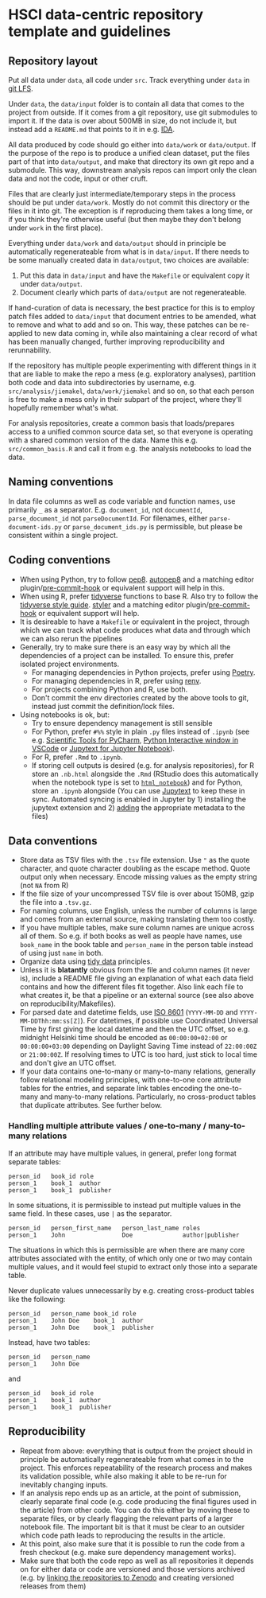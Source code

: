 # HSCI data-centric repository template and guidelines

## Repository layout

Put all data under `data`, all code under `src`. Track everything under `data` in [git LFS](https://git-lfs.github.com/).

Under `data`, the `data/input` folder is to contain all data that comes to the project from outside. If it comes from a git repository, use git submodules to import it. If the data is over about 500MB in size, do not include it, but instead add a `README.md` that points to it in e.g. [IDA](http://ida.fairdata.fi/).

All data produced by code should go either into `data/work` or `data/output`. If the purpose of the repo is to produce a unified clean dataset, put the files part of that into `data/output`, and make that directory its own git repo and a submodule. This way, downstream analysis repos can import only the clean data and not the code, input or other cruft.

Files that are clearly just intermediate/temporary steps in the process should be put under `data/work`. Mostly do not commit this directory or the files in it into git. The exception is if reproducing them takes a long time, or if you think they're otherwise useful (but then maybe they don't belong under `work` in the first place).

Everything under `data/work` and `data/output` should in principle be automatically regenerateable from what is in `data/input`. If there needs to be some manually created data in `data/output`, two choices are available:

1. Put this data in `data/input` and have the `Makefile` or equivalent copy it under `data/output`.
2. Document clearly which parts of `data/output` are not regenerateable.

If hand-curation of data is necessary, the best practice for this is to employ patch files added to `data/input` that document entries to be amended, what to remove and what to add and so on. This way, these patches can be re-applied to new data coming in, while also maintaining a clear record of what has been manually changed, further improving reproducibility and rerunnability.

If the repository has multiple people experimenting with different things in it that are liable to make the repo a mess (e.g. exploratory analyses), partition both code and data into subdirectories by username, e.g. `src/analysis/jiemakel`, `data/work/jiemakel` and so on, so that each person is free to make a mess only in their subpart of the project, where they'll hopefully remember what's what.

For analysis repositories, create a common basis that loads/prepares access to a unified common source data set, so that everyone is operating with a shared common version of the data. Name this e.g. `src/common_basis.R` and call it from e.g. the analysis notebooks to load the data.

## Naming conventions

In data file columns as well as code variable and function names, use primarily `_` as a separator. E.g. `document_id`, not `documentId`, `parse_document_id` not `parseDocumentId`. For filenames, either `parse-document-ids.py` or `parse_document_ids.py` is permissible, but please be consistent within a single project.

## Coding conventions

- When using Python, try to follow [pep8](https://www.python.org/dev/peps/pep-0008/). [autopep8](https://pypi.org/project/autopep8/) and a matching editor plugin/[pre-commit-hook](https://pre-commit.com/) or equivalent support will help in this.
- When using R, prefer [tidyverse](https://www.tidyverse.org/packages/) functions to base R. Also try to follow the [tidyverse style guide](https://style.tidyverse.org/). [styler](https://styler.r-lib.org/) and a matching editor plugin/[pre-commit-hook](https://pre-commit.com/) or equivalent support will help.
- It is desireable to have a `Makefile` or equivalent in the project, through which we can track what code produces what data and through which we can also rerun the pipelines
- Generally, try to make sure there is an easy way by which all the dependencies of a project can be installed. To ensure this, prefer isolated project environments.
  - For managing dependencies in Python projects, prefer using [Poetry](https://python-poetry.org/).
  - For managing dependencies in R, prefer using [renv](https://rstudio.github.io/renv/).
  - For projects combining Python and R, use both.
  - Don't commit the env directories created by the above tools to git, instead just commit the definition/lock files.
- Using notebooks is ok, but:
  - Try to ensure dependency management is still sensible
  - For Python, prefer `#%%` style in plain `.py` files instead of `.ipynb` (see e.g. [Scientific Tools for PyCharm](https://www.jetbrains.com/pycharm/features/scientific_tools.html), [Python Interactive window in VSCode](https://code.visualstudio.com/docs/python/jupyter-support-py) or [Jupytext for Jupyter Notebook](https://github.com/mwouts/jupytext)).
  - For R, prefer `.Rmd` to `.ipynb`.
  - If storing cell outputs is desired (e.g. for analysis repositories), for R store an `.nb.html` alongside the `.Rmd` (RStudio does this automatically when the notebook type is set to [`html_notebook`](https://bookdown.org/yihui/rmarkdown/notebook.html)) and for Python, store an `.ipynb` alongside (You can use [Jupytext](https://github.com/mwouts/jupytext) to keep these in sync. Automated syncing is enabled in Jupyter by 1) installing the jupytext extension and 2) [adding](https://github.com/mwouts/jupytext/blob/main/docs/paired-notebooks.md) the appropriate metadata to the files)

## Data conventions

- Store data as TSV files with the `.tsv` file extension. Use `"` as the quote character, and quote character doubling as the escape method. Quote output only when necessary. Encode missing values as the empty string (not `NA` from R)
- If the file size of your uncompressed TSV file is over about 150MB, gzip the file into a `.tsv.gz`.
- For naming columns, use English, unless the number of columns is large and comes from an external source, making translating them too costly.
- If you have multiple tables, make sure column names are unique across all of them. So e.g. if both books as well as people have names, use `book_name` in the book table and `person_name` in the person table instead of using just `name` in both.
- Organize data using [tidy data](https://cran.r-project.org/web/packages/tidyr/vignettes/tidy-data.html) principles.
- Unless it is **blatantly** obvious from the file and column names (it never is), include a README file giving an explanation of what each data field contains and how the different files fit together. Also link each file to what creates it, be that a pipeline or an external source (see also above on reproducibility/Makefiles).
- For parsed date and datetime fields, use [ISO 8601](https://en.wikipedia.org/wiki/ISO_8601) (`YYYY-MM-DD` and `YYYY-MM-DDThh:mm:ss[Z]`). For datetimes, if possible use Coordinated Universal Time by first giving the local datetime and then the UTC offset, so e.g. midnight Helsinki time should be encoded as `00:00:00+02:00` or `00:00:00+03:00` depending on Daylight Saving Time instead of `22:00:00Z` or `21:00:00Z`. If resolving times to UTC is too hard, just stick to local time and don't give an UTC offset.
- If your data contains one-to-many or many-to-many relations, generally follow relational modeling principles, with one-to-one core attribute tables for the entries, and separate link tables encoding the one-to-many and many-to-many relations. Particularly, no cross-product tables that duplicate attributes. See further below.

### Handling multiple attribute values / one-to-many / many-to-many relations

If an attribute may have multiple values, in general, prefer long format separate tables:

```tsv
person_id   book_id role
person_1    book_1  author
person_1    book_1  publisher
```

In some situations, it is permissible to instead put multiple values in the same field. In these cases, use `|` as the separator.

```tsv
person_id   person_first_name   person_last_name roles
person_1    John                Doe              author|publisher
```

The situations in which this is permissible are when there are many core attributes associated with the entity, of which only one or two may contain multiple values, and it would feel stupid to extract only those into a separate table.

Never duplicate values unnecessarily by e.g. creating cross-product tables like the following:

```tsv
person_id   person_name book_id role
person_1    John Doe    book_1  author
person_1    John Doe    book_1  publisher
```

Instead, have two tables:

```tsv
person_id   person_name
person_1    John Doe
```

and

```tsv
person_id   book_id role
person_1    book_1  author
person_1    book_1  publisher
```

## Reproducibility

- Repeat from above: everything that is output from the project should in principle be automatically regenerateable from what comes in to the project. This enforces repeatability of the research process and makes its validation possible, while also making it able to be re-run for inevitably changing inputs.
- If an analysis repo ends up as an article, at the point of submission, clearly separate final code (e.g. code producing the final figures used in the article) from other code. You can do this either by moving these to separate files, or by clearly flagging the relevant parts of a larger notebook file. The important bit is that it must be clear to an outsider which code path leads to reproducing the results in the article.
- At this point, also make sure that it is possible to run the code from a fresh checkout (e.g. make sure dependency management works).
- Make sure that both the code repo as well as all repositories it depends on for either data or code are versioned and those versions archived (e.g. by [linking the repositories to Zenodo](https://docs.github.com/en/repositories/archiving-a-github-repository/referencing-and-citing-content) and creating versioned releases from them)
